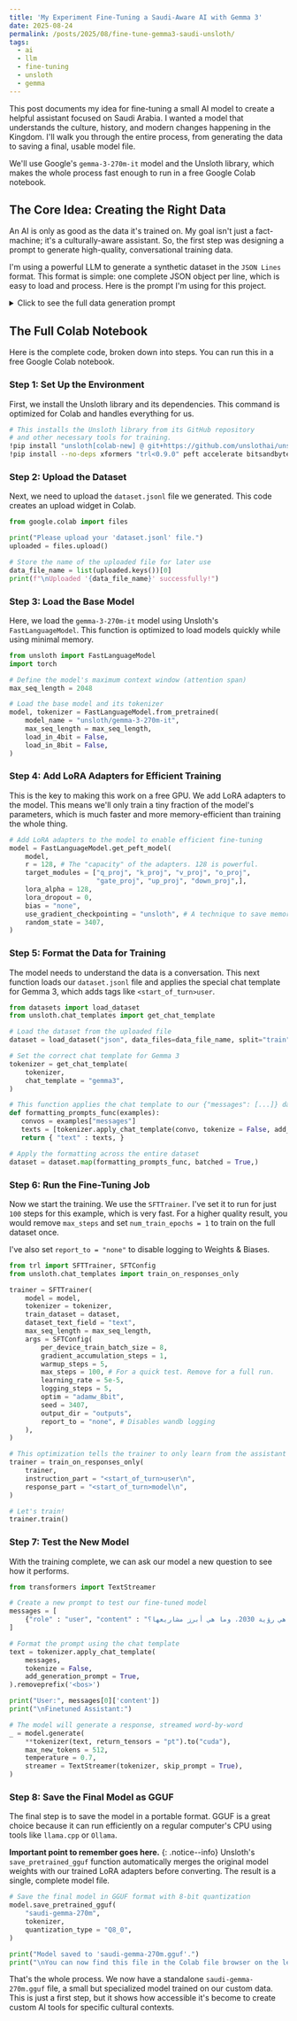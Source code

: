 ```yaml
---
title: 'My Experiment Fine-Tuning a Saudi-Aware AI with Gemma 3'
date: 2025-08-24
permalink: /posts/2025/08/fine-tune-gemma3-saudi-unsloth/
tags:
  - ai
  - llm
  - fine-tuning
  - unsloth
  - gemma
---
```


This post documents my idea for fine-tuning a small AI model to create a helpful assistant focused on Saudi Arabia. I wanted a model that understands the culture, history, and modern changes happening in the Kingdom. I'll walk you through the entire process, from generating the data to saving a final, usable model file.

We'll use Google's `gemma-3-270m-it` model and the Unsloth library, which makes the whole process fast enough to run in a free Google Colab notebook.

## The Core Idea: Creating the Right Data

An AI is only as good as the data it's trained on. My goal isn't just a fact-machine; it's a culturally-aware assistant. So, the first step was designing a prompt to generate high-quality, conversational training data.

I'm using a powerful LLM to generate a synthetic dataset in the `JSON Lines` format. This format is simple: one complete JSON object per line, which is easy to load and process. Here is the prompt I'm using for this project.

<details>
  <summary>Click to see the full data generation prompt</summary>

  You are an expert data generator for fine-tuning large language models. Your task is to generate a synthetic dataset in Arabic for fine-tuning a `gemma-3` model to act as a helpful, knowledgeable, and culturally-aware assistant about the Kingdom of Saudi Arabia.

  **Output Format:**
  You must generate the data in a valid JSON Lines (`.jsonl`) format. Each line must be a separate, self-contained JSON object.
  Each JSON object must follow this precise structure:
  `{"messages": [{"role": "user", "content": "USER_QUESTION_IN_ARABIC"}, {"role": "assistant", "content": "ASSISTANT_ANSWER_IN_ARABIC"}]}`

  **Content Guidelines:**
  1.  **Topic Focus:** The content must be exclusively about Saudi Arabia. Cover a wide and diverse range of topics, including:
      *   **History:** Ancient civilizations, the founding of the Saudi states, key historical figures.
      *   **Culture & Traditions:** Social customs (like hospitality, coffee ceremonies), traditional clothing, music, dance (like the Ardah), festivals, and holidays.
      *   **Geography & Cities:** Major regions (Najd, Hejaz, etc.), key cities (Riyadh, Jeddah, Dammam, Al-Ula), geography (deserts, mountains), and climate.
      *   **Vision 2030:** Giga-projects (NEOM, The Line, Red Sea Project), economic diversification, social reforms, and future outlook.
      *   **Cuisine:** Popular dishes (Kabsa, Jareesh, Mandi), traditional drinks (Saudi coffee, Sobia), and food etiquette.
      *   **Daily Life & Practical Info:** Laws for tourists, transportation, currency, local dialects and common phrases.
      *   **Economy & Industry:** Oil industry, growing sectors like tourism, entertainment, and technology.

  2.  **Question & Answer Style:**
      *   **User Questions:** Must be diverse. Include simple factual questions, comparative questions ("What's the difference between..."), open-ended questions ("Tell me about..."), and scenario-based questions ("If I visit Jeddah, what should I not miss?").
      *   **Assistant Answers:** Must be helpful, accurate, well-structured, and written in clear, modern Arabic. The tone should be polite and engaging. It is encouraged to use some common, authentic Saudi phrases like "أبشر" (Abshir), "يا هلا بك" (Ya hala bik), or "حياك الله" (Hayak Allah) where appropriate to give it a local flavor. Answers should vary in length from a short paragraph to multiple detailed paragraphs.

  3.  **Authenticity:** The assistant's persona should reflect a deep understanding of Saudi culture, avoiding stereotypes and providing nuanced, balanced information.

  **Example of a PERFECT output line:**
  `{"messages": [{"role": "user", "content": "سؤالي: ما هو الفرق الرئيسي بين اليوم الوطني السعودي ويوم التأسيس؟ كثير من الناس يخلطون بينهما."}, {"role": "assistant", "content": "أهلاً بك! هذا سؤال مهم جداً، والفرق بينهما جوهري ويعكس عمق تاريخ المملكة.\n\n**يوم التأسيس (22 فبراير):** هو احتفال بالجذور التاريخية العميقة للدولة السعودية. يخلد ذكرى تأسيس الدولة السعودية الأولى على يد الإمام محمد بن سعود عام 1727م. هذا اليوم يركز على الإرث التاريخي والثقافي الممتد لثلاثة قرون.\n\n**اليوم الوطني (23 سبتمبر):** هو احتفال بتوحيد المملكة العربية السعودية بشكلها الحديث على يد الملك المؤسس عبد العزيز آل سعود طيب الله ثراه عام 1932م.\n\nببساطة، يوم التأسيس هو احتفال بالبداية والجذور، واليوم الوطني هو احتفال باكتمال الوحدة للدولة الحديثة."}]}`

  Now, please generate 20 new and unique examples following all the above instructions precisely.
</details>

## The Full Colab Notebook

Here is the complete code, broken down into steps. You can run this in a free Google Colab notebook.

### Step 1: Set Up the Environment

First, we install the Unsloth library and its dependencies. This command is optimized for Colab and handles everything for us.

```bash
# This installs the Unsloth library from its GitHub repository
# and other necessary tools for training.
!pip install "unsloth[colab-new] @ git+https://github.com/unslothai/unsloth.git"
!pip install --no-deps xformers "trl<0.9.0" peft accelerate bitsandbytes
```

### Step 2: Upload the Dataset

Next, we need to upload the `dataset.jsonl` file we generated. This code creates an upload widget in Colab.

```python
from google.colab import files

print("Please upload your 'dataset.jsonl' file.")
uploaded = files.upload()

# Store the name of the uploaded file for later use
data_file_name = list(uploaded.keys())[0]
print(f"\nUploaded '{data_file_name}' successfully!")
```

### Step 3: Load the Base Model

Here, we load the `gemma-3-270m-it` model using Unsloth's `FastLanguageModel`. This function is optimized to load models quickly while using minimal memory.

```python
from unsloth import FastLanguageModel
import torch

# Define the model's maximum context window (attention span)
max_seq_length = 2048

# Load the base model and its tokenizer
model, tokenizer = FastLanguageModel.from_pretrained(
    model_name = "unsloth/gemma-3-270m-it",
    max_seq_length = max_seq_length,
    load_in_4bit = False,
    load_in_8bit = False,
)
```

### Step 4: Add LoRA Adapters for Efficient Training

This is the key to making this work on a free GPU. We add LoRA adapters to the model. This means we'll only train a tiny fraction of the model's parameters, which is much faster and more memory-efficient than training the whole thing.

```python
# Add LoRA adapters to the model to enable efficient fine-tuning
model = FastLanguageModel.get_peft_model(
    model,
    r = 128, # The "capacity" of the adapters. 128 is powerful.
    target_modules = ["q_proj", "k_proj", "v_proj", "o_proj",
                      "gate_proj", "up_proj", "down_proj",],
    lora_alpha = 128,
    lora_dropout = 0,
    bias = "none",
    use_gradient_checkpointing = "unsloth", # A technique to save memory
    random_state = 3407,
)
```

### Step 5: Format the Data for Training

The model needs to understand the data is a conversation. This next function loads our `dataset.jsonl` file and applies the special chat template for Gemma 3, which adds tags like `<start_of_turn>user`.

```python
from datasets import load_dataset
from unsloth.chat_templates import get_chat_template

# Load the dataset from the uploaded file
dataset = load_dataset("json", data_files=data_file_name, split="train")

# Set the correct chat template for Gemma 3
tokenizer = get_chat_template(
    tokenizer,
    chat_template = "gemma3",
)

# This function applies the chat template to our {"messages": [...]} data structure
def formatting_prompts_func(examples):
   convos = examples["messages"]
   texts = [tokenizer.apply_chat_template(convo, tokenize = False, add_generation_prompt = False).removeprefix('<bos>') for convo in convos]
   return { "text" : texts, }

# Apply the formatting across the entire dataset
dataset = dataset.map(formatting_prompts_func, batched = True,)
```

### Step 6: Run the Fine-Tuning Job

Now we start the training. We use the `SFTTrainer`. I've set it to run for just `100` steps for this example, which is very fast. For a higher quality result, you would remove `max_steps` and set `num_train_epochs = 1` to train on the full dataset once.

I've also set `report_to = "none"` to disable logging to Weights & Biases.

```python
from trl import SFTTrainer, SFTConfig
from unsloth.chat_templates import train_on_responses_only

trainer = SFTTrainer(
    model = model,
    tokenizer = tokenizer,
    train_dataset = dataset,
    dataset_text_field = "text",
    max_seq_length = max_seq_length,
    args = SFTConfig(
        per_device_train_batch_size = 8,
        gradient_accumulation_steps = 1,
        warmup_steps = 5,
        max_steps = 100, # For a quick test. Remove for a full run.
        learning_rate = 5e-5,
        logging_steps = 5,
        optim = "adamw_8bit",
        seed = 3407,
        output_dir = "outputs",
        report_to = "none", # Disables wandb logging
    ),
)

# This optimization tells the trainer to only learn from the assistant's replies
trainer = train_on_responses_only(
    trainer,
    instruction_part = "<start_of_turn>user\n",
    response_part = "<start_of_turn>model\n",
)

# Let's train!
trainer.train()
```

### Step 7: Test the New Model

With the training complete, we can ask our model a new question to see how it performs.

```python
from transformers import TextStreamer

# Create a new prompt to test our fine-tuned model
messages = [
    {"role" : "user", "content" : "ما هي رؤية 2030، وما هي أبرز مشاريعها؟"}
]

# Format the prompt using the chat template
text = tokenizer.apply_chat_template(
    messages,
    tokenize = False,
    add_generation_prompt = True,
).removeprefix('<bos>')

print("User:", messages[0]['content'])
print("\nFinetuned Assistant:")

# The model will generate a response, streamed word-by-word
_ = model.generate(
    **tokenizer(text, return_tensors = "pt").to("cuda"),
    max_new_tokens = 512,
    temperature = 0.7,
    streamer = TextStreamer(tokenizer, skip_prompt = True),
)
```

### Step 8: Save the Final Model as GGUF

The final step is to save the model in a portable format. GGUF is a great choice because it can run efficiently on a regular computer's CPU using tools like `llama.cpp` or `Ollama`.

**Important point to remember goes here.**
{: .notice--info}
Unsloth's `save_pretrained_gguf` function automatically merges the original model weights with our trained LoRA adapters before converting. The result is a single, complete model file.

```python
# Save the final model in GGUF format with 8-bit quantization
model.save_pretrained_gguf(
    "saudi-gemma-270m",
    tokenizer,
    quantization_type = "Q8_0",
)

print("Model saved to 'saudi-gemma-270m.gguf'.")
print("\nYou can now find this file in the Colab file browser on the left to download it.")
```

That's the whole process. We now have a standalone `saudi-gemma-270m.gguf` file, a small but specialized model trained on our custom data. This is just a first step, but it shows how accessible it's become to create custom AI tools for specific cultural contexts.
